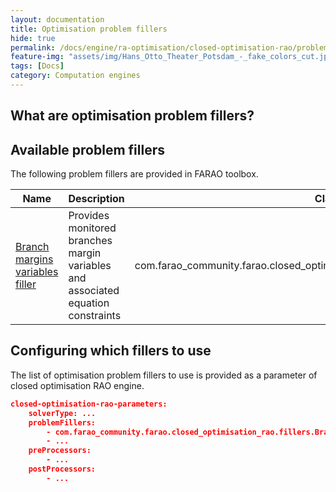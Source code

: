 ```yaml
---
layout: documentation
title: Optimisation problem fillers
hide: true
permalink: /docs/engine/ra-optimisation/closed-optimisation-rao/problem-fillers
feature-img: "assets/img/Hans_Otto_Theater_Potsdam_-_fake_colors_cut.jpg"
tags: [Docs]
category: Computation engines
---
```


## What are optimisation problem fillers?

## Available problem fillers

The following problem fillers are provided in FARAO toolbox. 

| Name | Description |Class name | 
|------|-------------|-----------|
| [Branch margins variables filler](branch-margins-variables-filler.md) | Provides monitored branches margin variables and associated equation constraints | com.farao_community.farao.closed_optimisation_rao.fillers.BranchMarginsVariablesFiller |

## Configuring which fillers to use

The list of optimisation problem fillers to use is provided as a parameter of closed optimisation RAO engine.

```json
closed-optimisation-rao-parameters:
    solverType: ...
    problemFillers:
        - com.farao_community.farao.closed_optimisation_rao.fillers.BranchMarginsVariablesFiller
        - ...
    preProcessors:
        - ...
    postProcessors:
        - ...
```